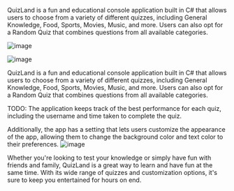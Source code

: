 QuizLand is a fun and educational console application built in C# that allows users to choose from a variety of different quizzes, including General Knowledge, Food, Sports, Movies, Music, and more. Users can also opt for a Random Quiz that combines questions from all available categories.

 ![image](https://user-images.githubusercontent.com/106105805/236419097-c2723696-9a0a-443f-a396-f9bc95f2cc6d.png)

![image](https://user-images.githubusercontent.com/106105805/236440887-7d69f39e-eadf-4f18-a56d-33052e4e9be0.png)

  

QuizLand is a fun and educational console application built in C# that allows users to choose from a variety of different quizzes, including General Knowledge, Food, Sports, Movies, Music, and more. Users can also opt for a Random Quiz that combines questions from all available categories.

TODO: The application keeps track of the best performance for each quiz, including the username and time taken to complete the quiz.


Additionally, the app has a setting that lets users customize the appearance of the app, allowing them to change the background color and text color to their preferences.
![image](https://user-images.githubusercontent.com/106105805/236440791-082a31a9-5656-46fd-8c89-e49dcbb1586b.png)


Whether you're looking to test your knowledge or simply have fun with friends and family, QuizLand is a great way to learn and have fun at the same time. With its wide range of quizzes and customization options, it's sure to keep you entertained for hours on end.
